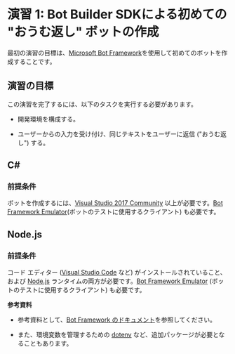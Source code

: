 # 演習 1: Bot Builder SDKによる初めての "おうむ返し" ボットの作成

最初の演習の目標は、[Microsoft Bot Framework](https://dev.botframework.com/)を使用して初めてのボットを作成することです。

## 演習の目標

この演習を完了するには、以下のタスクを実行する必要があります。

-   開発環境を構成する。

-   ユーザーからの入力を受け付け、同じテキストをユーザーに返信 ("おうむ返し")
    する。

## C\#

### 前提条件

ボットを作成するには、[Visual Studio 2017 Community](https://www.visualstudio.com/vs/) 以上が必要です。[Bot Framework Emulator](https://emulator.botframework.com/)(ボットのテストに使用するクライアント) も必要です。

## Node.js

### 前提条件

コード エディター ([Visual Studio Code](https://code.visualstudio.com/) など) がインストールされていること、および [Node.js](https://nodejs.org/en/) ランタイムの両方が必要です。[Bot Framework Emulator](https://emulator.botframework.com/) (ボットのテストに使用するクライアント) も必要です。

**参考資料**

-   参考資料として、[Bot Framework のドキュメント](https://docs.microsoft.com/en-us/bot-framework/)を参照してください。

-   また、環境変数を管理するための [dotenv](https://github.com/motdotla/dotenv) など、追加パッケージが必要となることもあります。
